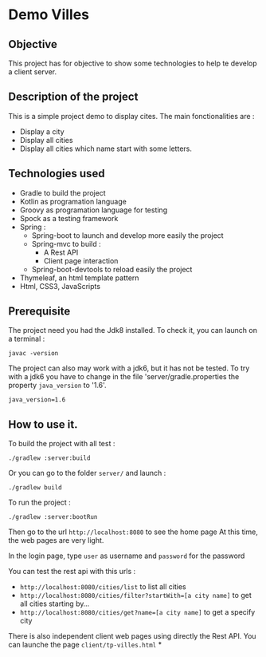 # Demo Villes

## Objective

This project has for objective to show some technologies 
to help te develop a client server.

## Description of the project

This is a simple project demo to display cites.
The main fonctionalities are : 
* Display a city
* Display all cities 
* Display all cities which name start with some letters.

## Technologies used

* Gradle to build the project
* Kotlin as programation language
* Groovy as programation language for testing
* Spock as a testing framework
* Spring :
    * Spring-boot to launch and develop more easily the project
    * Spring-mvc to build :
        * A Rest API
        * Client page interaction
    * Spring-boot-devtools to reload easily the project
* Thymeleaf, an html template pattern
* Html, CSS3, JavaScripts

## Prerequisite

The project need you had the Jdk8 installed. 
To check it, you can launch on a terminal :

```javac -version```

The project can also may work with a jdk6, but it has not be tested.
To try with a jdk6 you have to change in the file 'server/gradle.properties
the property `java_version` to '1.6'.

```java_version=1.6```

## How to use it.

To build the project with all test : 

```./gradlew :server:build```

Or you can go to the folder `server/` and launch :

```./gradlew build```

To run the project : 

```./gradlew :server:bootRun```

Then go to the url `http://localhost:8080` to see the home page
At this time, the web pages are very light.

In the login page, type `user` as username and `password` for the password

You can test the rest api with this urls : 
* `http://localhost:8080/cities/list` to list all cities
* `http://localhost:8080/cities/filter?startWith=[a city name]` to get all cities starting by…
* `http://localhost:8080/cities/get?name=[a city name]` to get a specify city


There is also independent client web pages using directly the Rest API.
You can launche the page `client/tp-villes.html`
* 